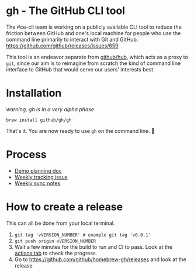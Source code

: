 # gh - The GitHub CLI tool

The #ce-cli team is working on a publicly available CLI tool to reduce the friction between GitHub and one's local machine for people who use the command line primarily to interact with Git and GitHub. https://github.com/github/releases/issues/659

This tool is an endeavor separate from [github/hub](https://github.com/github/hub), which acts as a proxy to `git`, since our aim is to reimagine from scratch the kind of command line interface to GitHub that would serve our users' interests best.

# Installation

_warning, gh is in a very alpha phase_

`brew install github/gh/gh`

That's it. You are now ready to use `gh` on the command line. 🥳

# Process

- [Demo planning doc](https://docs.google.com/document/d/18ym-_xjFTSXe0-xzgaBn13Su7MEhWfLE5qSNPJV4M0A/edit)
- [Weekly tracking issue](https://github.com/github/gh-cli/labels/tracking%20issue)
- [Weekly sync notes](https://docs.google.com/document/d/1eUo9nIzXbC1DG26Y3dk9hOceLua2yFlwlvFPZ82MwHg/edit)

# How to create a release

This can all be done from your local terminal.

1. `git tag 'vVERSION_NUMBER' # example git tag 'v0.0.1'`
2. `git push origin vVERSION_NUMBER`
3. Wait a few minutes for the build to run and CI to pass. Look at the [actions tab](https://github.com/github/gh-cli/actions) to check the progress.
4. Go to https://github.com/github/homebrew-gh/releases and look at the release
